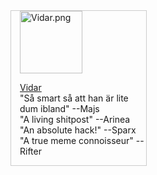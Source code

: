 <div class="byline" style="border: 1px solid #ccc; width:40%;margin-bottom:2em;padding-left:1em;">
    <img src="img/me.png" class="bylineimg" alt="Vidar.png" width="100px">
    <p class="bylinetext">
        <a href="http://www.student.bth.se/~vite17/dbwebb-kurser/htmlphp/me/kmom01/me1/me.php" class="inlinelink">Vidar</a><br>
        <span class="quotes">"Så smart så att han är lite dum ibland" --Majs</span><br>
        <span class="quotes">"A living shitpost" --Arinea</span><br>
        <span class="quotes">"An absolute hack!" --Sparx</span><br>
        <span class="quotes">"A true meme connoisseur" --Rifter</span>
    </p>
</div>
